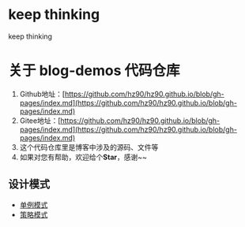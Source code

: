 # keep thinking

keep thinking


# 关于 blog-demos 代码仓库

1. Github地址：[https://github.com/hz90/hz90.github.io/blob/gh-pages/index.md](https://github.com/hz90/hz90.github.io/blob/gh-pages/index.md)
2. Gitee地址：[https://github.com/hz90/hz90.github.io/blob/gh-pages/index.md](https://github.com/hz90/hz90.github.io/blob/gh-pages/index.md)
3. 这个代码仓库里是博客中涉及的源码、文件等
4. 如果对您有帮助，欢迎给个**Star**，感谢~~


## 设计模式

* [单例模式](https://github.com/hz90/hz90.github.io/blob/gh-pages/index.md)
* [策略模式](https://github.com/hz90/hz90.github.io/blob/gh-pages/index.md)


